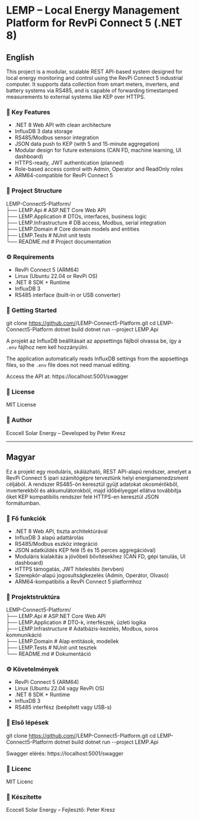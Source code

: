# LEMP – Local Energy Management Platform for RevPi Connect 5 (.NET 8)

##  English

This project is a modular, scalable REST API-based system designed for local energy monitoring and control using the RevPi Connect 5 industrial computer.
It supports data collection from smart meters, inverters, and battery systems via RS485, and is capable of forwarding timestamped measurements to external systems like KEP over HTTPS.

### 🔧 Key Features

- .NET 8 Web API with clean architecture
- InfluxDB 3 data storage
- RS485/Modbus sensor integration
- JSON data push to KEP (with 5 and 15-minute aggregation)
- Modular design for future extensions (CAN FD, machine learning, UI dashboard)
- HTTPS-ready, JWT authentication (planned)
- Role-based access control with Admin, Operator and ReadOnly roles
- ARM64-compatible for RevPi Connect 5

### 📁 Project Structure


LEMP-Connect5-Platform/  
├── LEMP.Api             # ASP.NET Core Web API  
├── LEMP.Application     # DTOs, interfaces, business logic  
├── LEMP.Infrastructure # DB access, Modbus, serial integration  
├── LEMP.Domain          # Core domain models and entities  
├── LEMP.Tests           # NUnit unit tests  
└── README.md            # Project documentation

### ⚙️ Requirements

- RevPi Connect 5 (ARM64)
- Linux (Ubuntu 22.04 or RevPi OS)
- .NET 8 SDK + Runtime
- InfluxDB 3
- RS485 interface (built-in or USB converter)

### 🚀 Getting Started

git clone https://github.com/<your-username>/LEMP-Connect5-Platform.git
cd LEMP-Connect5-Platform
dotnet build
dotnet run --project LEMP.Api


A projekt az InfluxDB beállításait az appsettings fájlból olvassa be, így a `.env` fájlhoz nem kell hozzányúlni.

The application automatically reads InfluxDB settings from the appsettings files, so the `.env` file does not need manual editing.


Access the API at: https://localhost:5001/swagger

### 📄 License

MIT License

### 👤 Author

Ecocell Solar Energy – Developed by Peter Kresz

---

##  Magyar

Ez a projekt egy moduláris, skálázható, REST API-alapú rendszer, amelyet a RevPi Connect 5 ipari számítógépre terveztünk helyi energiamenedzsment céljából.
A rendszer RS485-ön keresztül gyűjt adatokat okosmérőkből, inverterekből és akkumulátorokból, majd időbélyeggel ellátva továbbítja őket KEP kompatibilis rendszer felé HTTPS-en keresztül JSON formátumban.

### 🔧 Fő funkciók

- .NET 8 Web API, tiszta architektúrával
- InfluxDB 3 alapú adattárolás
- RS485/Modbus eszköz integráció
- JSON adatküldés KEP felé (5 és 15 perces aggregációval)
- Moduláris kialakítás a jövőbeli bővítésekhez (CAN FD, gépi tanulás, UI dashboard)
- HTTPS támogatás, JWT hitelesítés (tervben)
- Szerepkör-alapú jogosultságkezelés (Admin, Operátor, Olvasó)
- ARM64-kompatibilis a RevPi Connect 5 platformhoz

### 📁 Projektstruktúra

LEMP-Connect5-Platform/  
├── LEMP.Api             # ASP.NET Core Web API  
├── LEMP.Application     # DTO-k, interfészek, üzleti logika  
├── LEMP.Infrastructure # Adatbázis-kezelés, Modbus, soros kommunikáció  
├── LEMP.Domain          # Alap entitások, modellek  
├── LEMP.Tests           # NUnit unit tesztek  
└── README.md            # Dokumentáció

### ⚙️ Követelmények

- RevPi Connect 5 (ARM64)
- Linux (Ubuntu 22.04 vagy RevPi OS)
- .NET 8 SDK + Runtime
- InfluxDB 3
- RS485 interfész (beépített vagy USB-s)

### 🚀 Első lépések

git clone https://github.com/<your-username>/LEMP-Connect5-Platform.git
cd LEMP-Connect5-Platform
dotnet build
dotnet run --project LEMP.Api

Swagger elérés: https://localhost:5001/swagger

### 📄 Licenc

MIT Licenc

### 👤 Készítette

Ecocell Solar Energy – Fejlesztő: Peter Kresz
